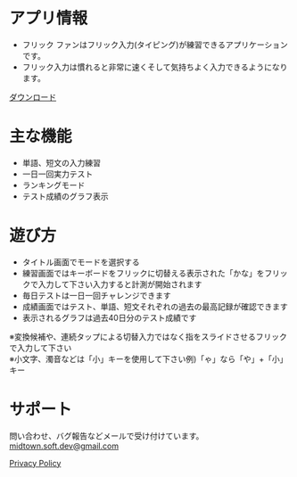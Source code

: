 # アプリ情報
- フリック ファンはフリック入力(タイピング)が練習できるアプリケーションです。
- フリック入力は慣れると非常に速くそして気持ちよく入力できるようになります。

[ダウンロード](https://apps.apple.com/app/id357011695)

# 主な機能
- 単語、短文の入力練習
- 一日一回実力テスト
- ランキングモード
- テスト成績のグラフ表示

# 遊び方
- タイトル画面でモードを選択する
- 練習画面ではキーボードをフリックに切替える表示された「かな」をフリックで入力して下さい入力すると計測が開始されます
- 毎日テストは一日一回チャレンジできます
- 成績画面ではテスト、単語、短文それぞれの過去の最高記録が確認できます
- 表示されるグラフは過去40日分のテスト成績です

※変換候補や、連続タップによる切替入力ではなく指をスライドさせるフリックで入力して下さい  
※小文字、濁音などは「小」キーを使用して下さい例)「ゃ」なら「や」+「小」キー

# サポート
問い合わせ、バグ報告などメールで受け付けています。  
midtown.soft.dev@gmail.com

[Privacy Policy](https://github.com/midtown-t/FlickFan/blob/main/docs/PrivacyPolicy/English.md)
